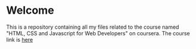 # Welcome

This is a repository containing all my files related to the course named "HTML, CSS and Javascript for Web Developers" on coursera. The course link is [here](https://www.coursera.org/learn/html-css-javascript-for-web-developers)
